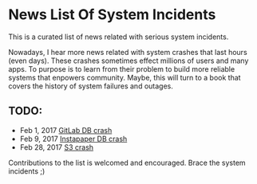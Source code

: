# News List Of System Incidents
This is a curated list of news related with serious system incidents.

Nowadays, I hear more news related with system crashes that last hours (even days). These crashes sometimes effect millions of users and many apps. To purpose is to learn from their problem to build more reliable systems that enpowers community. Maybe, this will turn to a book that covers the history of system failures and outages. 

## TODO:
- Feb 1, 2017 [GitLab DB crash](https://about.gitlab.com/2017/02/01/gitlab-dot-com-database-incident/)
- Feb 9, 2017 [Instapaper DB crash](http://blog.instapaper.com/post/157027537441)
- Feb 28, 2017 [S3 crash](https://aws.amazon.com/message/41926/)

Contributions to the list is welcomed and encouraged. Brace the system incidents ;)

